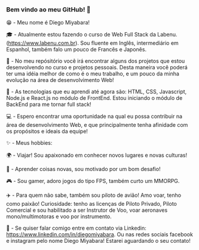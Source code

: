 ### Bem vindo ao meu GitHub! 👋

😁 - Meu nome é Diego Miyabara!

🎓 - Atualmente estou fazendo o curso de Web Full Stack da Labenu. (https://www.labenu.com.br). Sou fluente em Inglês, intermediário em Espanhol,  também falo um pouco de Francês e Japonês.

👔 - No meu repósitório você irá encontrar alguns dos projetos que estou desenvolvendo no curso e projetos pessoais. Desta maneira você poderá ter uma idéia melhor de como é o meu trabalho, e um pouco da minha evolução na área de desenvolvimento Web!

💎 - As tecnologias que eu aprendi até agora são: HTML, CSS, Javascript, Node.js e React.js no módulo de FrontEnd. Estou iniciando o módulo de BackEnd para me tornar full stack!

💻 - Espero encontrar uma oportunidade na qual eu possa contribuir na área de desenvolvimento Web, e que principalmente tenha afinidade com os propósitos e ideais da equipe!

✨ - Meus hobbies:

🌍 - Viajar! Sou apaixonado em conhecer novos lugares e novas culturas! 

🌌 - Aprender coisas novas, sou motivado por um bom desafio!

🎮 - Sou gamer, adoro jogos do tipo FPS, também curto um MMORPG.

✈️ - Para quem não sabe, também sou piloto de avião! Amo voar, tenho como paixão! 
Curiosidade: tenho as licenças de Piloto Privado, Piloto Comercial e sou habilitado a ser Instrutor de Voo, voar aeronaves mono/multimotoras e voo por instrumento.

📘 - Se quiser falar comigo entre em contato via Linkedin: https://www.linkedin.com/in/diegomiyabara. Ou nas redes sociais facebook e instagram pelo nome Diego Miyabara! Estarei aguardando o seu contato!

<!--
**diegomiyabara/diegomiyabara** is a ✨ _special_ ✨ repository because its `README.md` (this file) appears on your GitHub profile.

Here are some ideas to get you started:

- 🔭 I’m currently working on ...
- 🌱 I’m currently learning ...
- 👯 I’m looking to collaborate on ...
- 🤔 I’m looking for help with ...
- 💬 Ask me about ...
- 📫 How to reach me: ...
- 😄 Pronouns: ...
- ⚡ Fun fact: ...
-->

